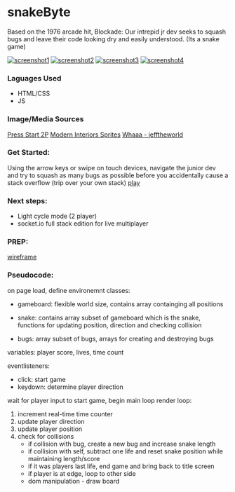 # snakeByte
 Based on the 1976 arcade hit, Blockade:  Our intrepid jr dev seeks to squash bugs and leave their code looking dry and easily understood.  (Its a snake game)

[![screenshot1](https://i.imgur.com/CPf2Y3Cm.png)](https://imgur.com/CPf2Y3C)
[![screenshot2](https://i.imgur.com/QXrMMLum.png)](https://imgur.com/QXrMMLu)
[![screenshot3](https://i.imgur.com/NP7Immbm.png)](https://imgur.com/NP7Immb)
[![screenshot4](https://i.imgur.com/jEruTTjm.png)](https://imgur.com/jEruTTj)
  

### Laguages Used
  
- HTML/CSS
- JS
### Image/Media Sources
[Press Start 2P](https://fonts.google.com/specimen/Press+Start+2P)
[Modern Interiors Sprites](https://limezu.itch.io/moderninteriorslimeZu)
[Whaaa - jefftheworld](https://jefftheworld.com)

### Get Started:

Using the arrow keys or swipe on touch devices, navigate the junior dev and try to squash as many bugs as possible before you accidentally cause a stack overflow (trip over your own stack)
[play](th3dougler.github.io/snakeByte)

### Next  steps:

- Light cycle mode (2 player)
- socket.io full stack edition for live multiplayer

### PREP:

[wireframe](https://www.figma.com/file/1jR9NQOWTfbudiV0tCipDa/Untitled?node-id=0%3A1)

### Pseudocode:
on page load, define environemnt
classes:
* gameboard: flexible world size, contains array containging all positions
    
* snake: contains array subset of gameboard which is the snake, functions for updating position, direction and checking collision      
    
* bugs: array subset of bugs, arrays for creating and destroying bugs
    
variables: player score, lives, time count

eventlisteners:
 * click: start game
 * keydown: determine player direction
    
wait for player input to start game, begin main loop
render loop:
 1) increment real-time time counter
 2) update player direction
 3) update player position
 4) check for collisions
    * if collision with bug, create a new bug and increase snake length
    * if collision with self, subtract one life and reset snake position             while maintaining length/score
    * if it was players last life, end game and bring back to title screen
    * if player is at edge, loop to other side
    * dom manipulation - draw board
